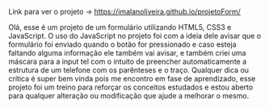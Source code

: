 Link para ver o projeto ->  https://imalanoliveira.github.io/projetoForm/

Olá, esse é um projeto de um formulário utilizando HTML5, CSS3 e JavaScript. O uso do JavaScript no projeto foi com a ideia dele avisar que o formulário foi enviado quando o botão for pressionado e caso esteja faltando alguma informação ele também vai avisar, e também criei uma máscara para a input tel com o intuito de preencher automaticamente a estrutura de um telefone com os parênteses e o traço.
Qualquer dica ou crítica é super bem vinda pois me encontro em fase de aprendizado, esse projeto foi um treino
para reforçar os conceitos estudados e estou aberto para qualquer alteração ou modificação que ajude a melhorar o mesmo.
